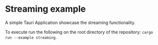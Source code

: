 # Streaming example

A simple Tauri Application showcase the streaming functionality.

To execute run the following on the root directory of the repository: `cargo run --example streaming`.
